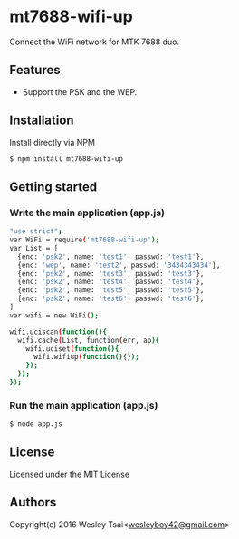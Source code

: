 mt7688-wifi-up
=================

Connect the WiFi network for MTK 7688 duo.

Features
-

* Support the PSK and the WEP.

Installation
-

Install directly via NPM

```sh
$ npm install mt7688-wifi-up
```

Getting started
-

### Write the main application (app.js)

```sh
"use strict";
var WiFi = require('mt7688-wifi-up');
var List = [
  {enc: 'psk2', name: 'test1', passwd: 'test1'},
  {enc: 'wep', name: 'test2', passwd: '3434343434'},
  {enc: 'psk2', name: 'test3', passwd: 'test3'},
  {enc: 'psk2', name: 'test4', passwd: 'test4'},
  {enc: 'psk2', name: 'test5', passwd: 'test5'},
  {enc: 'psk2', name: 'test6', passwd: 'test6'},
]
var wifi = new WiFi();

wifi.uciscan(function(){
  wifi.cache(List, function(err, ap){
    wifi.uciset(function(){
      wifi.wifiup(function(){});
    });
  });
});
```

### Run the main application (app.js)

```sh
$ node app.js
```


License
-
Licensed under the MIT License

Authors
-
Copyright(c) 2016 Wesley Tsai<<wesleyboy42@gmail.com>>
